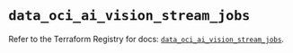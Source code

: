 # `data_oci_ai_vision_stream_jobs`

Refer to the Terraform Registry for docs: [`data_oci_ai_vision_stream_jobs`](https://registry.terraform.io/providers/oracle/oci/7.19.0/docs/data-sources/ai_vision_stream_jobs).

